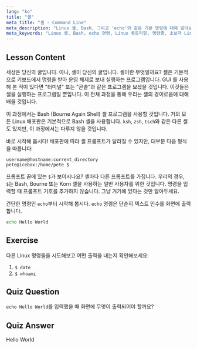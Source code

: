 ```yaml
---
lang: "ko"
title: "셸"
meta_title: "셸 - Command Line"
meta_description: "Linux 셸, Bash, 그리고 'echo'와 같은 기본 명령에 대해 알아보세요. 셸 프롬프트를 이해하고 이 초보자 친화적인 가이드로 Linux 여정을 시작하세요."
meta_keywords: "Linux 셸, Bash, echo 명령, Linux 튜토리얼, 명령줄, 초보자 Linux, 셸 프롬프트, Linux 가이드"
---
```


## Lesson Content

세상은 당신의 굴입니다. 아니, 셸이 당신의 굴입니다. 셸이란 무엇일까요? 셸은 기본적으로 키보드에서 명령을 받아 운영 체제로 보내 실행하는 프로그램입니다. GUI 를 사용해 본 적이 있다면 "터미널" 또는 "콘솔"과 같은 프로그램을 보셨을 것입니다. 이것들은 셸을 실행하는 프로그램일 뿐입니다. 이 전체 과정을 통해 우리는 셸의 경이로움에 대해 배울 것입니다.

이 과정에서는 Bash (Bourne Again Shell) 셸 프로그램을 사용할 것입니다. 거의 모든 Linux 배포판은 기본적으로 Bash 셸을 사용합니다. `ksh`, `zsh`, `tsch`와 같은 다른 셸도 있지만, 이 과정에서는 다루지 않을 것입니다.

바로 시작해 봅시다! 배포판에 따라 셸 프롬프트가 달라질 수 있지만, 대부분 다음 형식을 따릅니다:

```plaintext
username@hostname:current_directory
pete@icebox:/home/pete $
```

프롬프트 끝에 있는 `$`가 보이시나요? 셸마다 다른 프롬프트를 가집니다. 우리의 경우, `$`는 Bash, Bourne 또는 Korn 셸을 사용하는 일반 사용자를 위한 것입니다. 명령을 입력할 때 프롬프트 기호를 추가하지 않습니다. 그냥 거기에 있다는 것만 알아두세요.

간단한 명령인 `echo`부터 시작해 봅시다. `echo` 명령은 단순히 텍스트 인수를 화면에 출력합니다.

```bash
echo Hello World
```

## Exercise

다른 Linux 명령들을 시도해보고 어떤 출력을 내는지 확인해보세요:

1. `$ date`
2. `$ whoami`

## Quiz Question

`echo Hello World`를 입력했을 때 화면에 무엇이 출력되어야 할까요?

## Quiz Answer

Hello World
